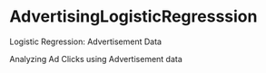 # AdvertisingLogisticRegresssion
Logistic Regression: Advertisement Data

Analyzing Ad Clicks using Advertisement data
